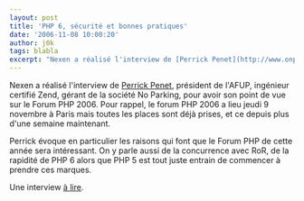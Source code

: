 ```yaml
---
layout: post
title: 'PHP 6, sécurité et bonnes pratiques'
date: '2006-11-08 10:00:20'
author: j0k
tags: blabla
excerpt: "Nexen a réalisé l'interview de [Perrick Penet](http://www.onpk.net/index.php/), président de l'AFUP, ingénieur certifié Zend, gérant de la société No Parking, pour avoir son point de vue sur le Forum PHP 2006.   Pour rappel, le forum PHP 2006 a lieu jeudi 9 novembre à Paris mais toutes les places sont déjà prises, et ce depuis plus d'une semaine maintenant.  \n  …"
---
```


Nexen a réalisé l'interview de [Perrick Penet](http://www.onpk.net/index.php/), président de l'AFUP, ingénieur certifié Zend, gérant de la société No Parking, pour avoir son point de vue sur le Forum PHP 2006.   Pour rappel, le forum PHP 2006 a lieu jeudi 9 novembre à Paris mais toutes les places sont déjà prises, et ce depuis plus d'une semaine maintenant.

Perrick évoque en particulier les raisons qui font que le Forum PHP de cette année sera intéressant. On y parle aussi de la concurrence avec RoR, de la rapidité de PHP 6 alors que PHP 5 est tout juste entrain de commencer à prendre ces marques.

Une interview [à lire](http://www.nexen.net/articles/interview/forum_php_2006_de_paris_:_php_6,_securite_et_bonnes_pratiques.php).
